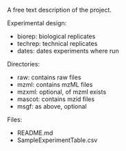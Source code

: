 A free text description of the project.

Experimental design:
- biorep: biological replicates
- techrep: technical replicates
- dates: dates experiments where run

Directories:
- raw: contains raw files
- mzml: contains mzML files
- mzxml: optional, of mzml exists
- mascot: contains mzid files
- msgf: as above, optional

Files:
- README.md
- SampleExperimentTable.csv

